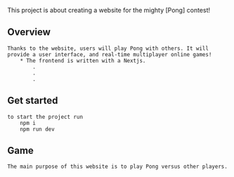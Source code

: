 This project is about creating a website for the mighty [Pong] contest! 

##  Overview

    Thanks to the website, users will play Pong with others. It will provide a user interface, and real-time multiplayer online games!
        * The frontend is written with a Nextjs.
            .
            .
            .

## Get started

    to start the project run
        npm i
        npm run dev

## Game

    The main purpose of this website is to play Pong versus other players.
